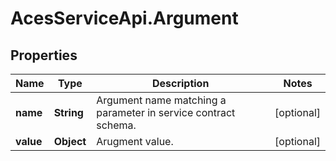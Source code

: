 # AcesServiceApi.Argument

## Properties
Name | Type | Description | Notes
------------ | ------------- | ------------- | -------------
**name** | **String** | Argument name matching a parameter in service contract schema. | [optional] 
**value** | **Object** | Arugment value. | [optional] 


